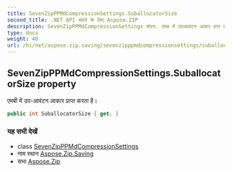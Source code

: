 ```yaml
---
title: SevenZipPPMdCompressionSettings.SuballocatorSize
second_title: .NET API संदर्भ के लिए Aspose.ZIP
description: SevenZipPPMdCompressionSettings संपत्त. एमब में उपआवंटन आकर प्रप्त करत है
type: docs
weight: 40
url: /hi/net/aspose.zip.saving/sevenzipppmdcompressionsettings/suballocatorsize/
---
```

## SevenZipPPMdCompressionSettings.SuballocatorSize property

एमबी में उप-आवंटन आकार प्राप्त करता है।

```csharp
public int SuballocatorSize { get; }
```

### यह सभी देखें

* class [SevenZipPPMdCompressionSettings](../)
* नाम स्थान [Aspose.Zip.Saving](../../sevenzipppmdcompressionsettings/)
* सभा [Aspose.Zip](../../../)


